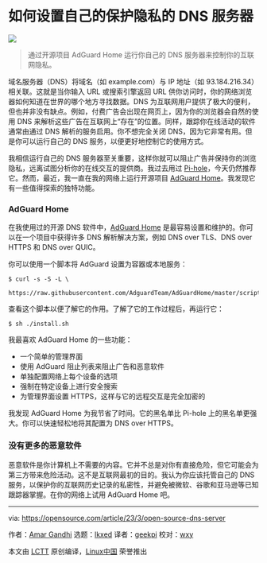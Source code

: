 [#]: subject: "How to set up your own open source DNS server"
[#]: via: "https://opensource.com/article/23/3/open-source-dns-server"
[#]: author: "Amar Gandhi https://opensource.com/users/amar1723"
[#]: collector: "lkxed"
[#]: translator: "geekpi"
[#]: reviewer: "wxy"
[#]: publisher: "wxy"
[#]: url: "https://linux.cn/article-15672-1.html"

如何设置自己的保护隐私的 DNS 服务器
======

![][0]

> 通过开源项目 AdGuard Home 运行你自己的 DNS 服务器来控制你的互联网隐私。

域名服务器（DNS）将域名（如 example.com）与 IP 地址（如 93.184.216.34）相关联。这就是当你输入 URL 或搜索引擎返回 URL 供你访问时，你的网络浏览器如何知道在世界的哪个地方寻找数据。DNS 为互联网用户提供了极大的便利，但也并非没有缺点。例如，付费广告会出现在网页上，因为你的浏览器会自然的使用 DNS 来解析这些广告在互联网上“存在”的位置。同样，跟踪你在线活动的软件通常由通过 DNS 解析的服务启用。你不想完全关闭 DNS，因为它非常有用。但是你可以运行自己的 DNS 服务，以便更好地控制它的使用方式。

我相信运行自己的 DNS 服务器至关重要，这样你就可以阻止广告并保持你的浏览隐私，远离试图分析你的在线交互的提供商。我过去用过 [Pi-hole][1]，今天仍然推荐它。然而，最近，我一直在我的网络上运行开源项目 [AdGuard Home][2]。我发现它有一些值得探索的独特功能。

### AdGuard Home

在我使用过的开源 DNS 软件中，[AdGuard Home][2] 是最容易设置和维护的。你可以在一个项目中获得许多 DNS 解析解决方案，例如 DNS over TLS、DNS over HTTPS 和 DNS over QUIC。

你可以使用一个脚本将 AdGuard 设置为容器或本地服务：

```
$ curl -s -S -L \
    https://raw.githubusercontent.com/AdguardTeam/AdGuardHome/master/scripts/install.sh
```

查看这个脚本以便了解它的作用。了解了它的工作过程后，再运行它：

```
$ sh ./install.sh
```

我最喜欢 AdGuard Home 的一些功能：

- 一个简单的管理界面
- 使用 AdGuard 阻止列表来阻止广告和恶意软件
- 单独配置网络上每个设备的选项
- 强制在特定设备上进行安全搜索
- 为管理界面设置 HTTPS，这样与它的远程交互是完全加密的

我发现 AdGuard Home 为我节省了时间。它的黑名单比 Pi-hole 上的黑名单更强大。你可以快速轻松地将其配置为 DNS over HTTPS。

### 没有更多的恶意软件

恶意软件是你计算机上不需要的内容。它并不总是对你有直接危险，但它可能会为第三方带来危险活动。这不是互联网最初的目的。我认为你应该托管自己的 DNS 服务，以保护你的互联网历史记录的私密性，并避免被微软、谷歌和亚马逊等已知跟踪器掌握。在你的网络上试用 AdGuard Home 吧。

--------------------------------------------------------------------------------

via: https://opensource.com/article/23/3/open-source-dns-server

作者：[Amar Gandhi][a]
选题：[lkxed][b]
译者：[geekpi](https://github.com/geekpi)
校对：[wxy](https://github.com/wxy)

本文由 [LCTT](https://github.com/LCTT/TranslateProject) 原创编译，[Linux中国](https://linux.cn/) 荣誉推出

[a]: https://opensource.com/users/amar1723
[b]: https://github.com/lkxed/
[1]: https://opensource.com/article/18/2/block-ads-raspberry-pi
[2]: https://github.com/AdguardTeam/AdGuardHome
[0]: https://img.linux.net.cn/data/attachment/album/202303/29/150451m9ggza42gagt9gih.jpg